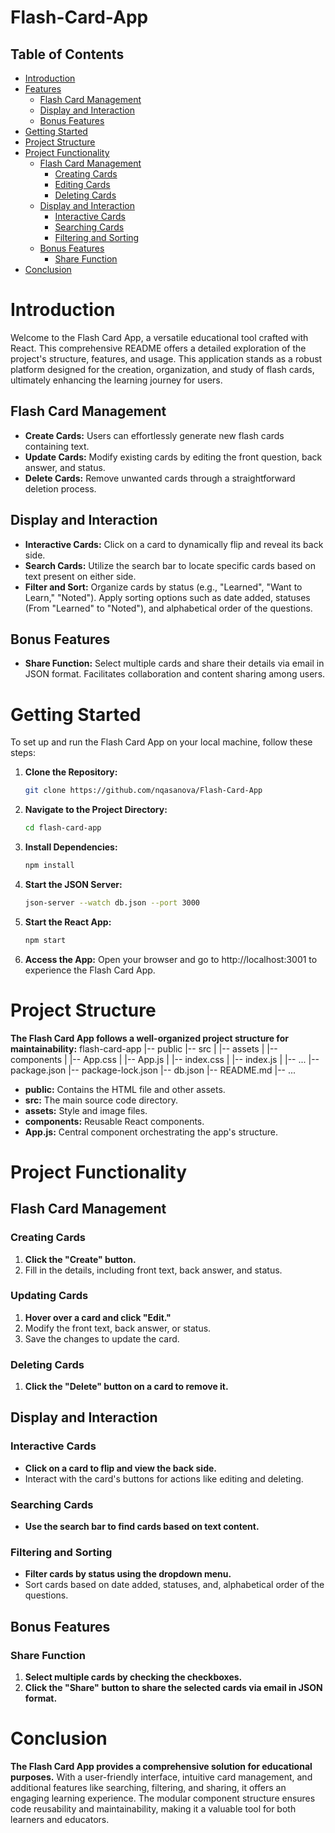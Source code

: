 # Flash-Card-App

## Table of Contents
- [Introduction](#introduction)
- [Features](#features)
  - [Flash Card Management](#flash-card-management)
  - [Display and Interaction](#display-and-interaction)
  - [Bonus Features](#bonus-features)
- [Getting Started](#getting-started)
- [Project Structure](#project-structure)
- [Project Functionality](#project-functionality)
  - [Flash Card Management](#flash-card-management-1)
    - [Creating Cards](#creating-cards)
    - [Editing Cards](#editing-cards)
    - [Deleting Cards](#deleting-cards)
  - [Display and Interaction](#display-and-interaction-1)
    - [Interactive Cards](#interactive-cards)
    - [Searching Cards](#searching-cards)
    - [Filtering and Sorting](#filtering-and-sorting)
  - [Bonus Features](#bonus-features-1)
    - [Share Function](#share-function)
- [Conclusion](#conclusion)

# Introduction

Welcome to the Flash Card App, a versatile educational tool crafted with React. This comprehensive README offers a detailed exploration of the project's structure, features, and usage. This application stands as a robust platform designed for the creation, organization, and study of flash cards, ultimately enhancing the learning journey for users.

## Flash Card Management
- **Create Cards:**
  Users can effortlessly generate new flash cards containing text.
- **Update Cards:**
  Modify existing cards by editing the front question, back answer, and status.
- **Delete Cards:**
  Remove unwanted cards through a straightforward deletion process.

## Display and Interaction
- **Interactive Cards:**
  Click on a card to dynamically flip and reveal its back side.
- **Search Cards:**
  Utilize the search bar to locate specific cards based on text present on either side.
- **Filter and Sort:**
  Organize cards by status (e.g., "Learned", "Want to Learn," "Noted").
  Apply sorting options such as date added, statuses (From "Learned" to "Noted"), and alphabetical order of the questions.

## Bonus Features
- **Share Function:**
  Select multiple cards and share their details via email in JSON format.
  Facilitates collaboration and content sharing among users.

# Getting Started

To set up and run the Flash Card App on your local machine, follow these steps:

1. **Clone the Repository:**
   ```bash
   git clone https://github.com/nqasanova/Flash-Card-App

2. **Navigate to the Project Directory:**
   ```bash
   cd flash-card-app

4. **Install Dependencies:**
   ```bash
   npm install

6. **Start the JSON Server:**
   ```bash
   json-server --watch db.json --port 3000

8. **Start the React App:**
   ```bash
   npm start

10. **Access the App:**
    Open your browser and go to http://localhost:3001 to experience the Flash Card App.


# Project Structure
**The Flash Card App follows a well-organized project structure for maintainability:**
flash-card-app
|-- public
|-- src
|   |-- assets
|   |-- components
|   |-- App.css
|   |-- App.js
|   |-- index.css
|   |-- index.js
|   |-- ...
|-- package.json
|-- package-lock.json
|-- db.json
|-- README.md
|-- ...

- **public:** Contains the HTML file and other assets.
- **src:** The main source code directory.
- **assets:** Style and image files.
- **components:** Reusable React components.
- **App.js:** Central component orchestrating the app's structure.

# Project Functionality

## Flash Card Management

### Creating Cards
1. **Click the "Create" button.**
2. Fill in the details, including front text, back answer, and status.

### Updating Cards
1. **Hover over a card and click "Edit."**
2. Modify the front text, back answer, or status.
3. Save the changes to update the card.

### Deleting Cards
1. **Click the "Delete" button on a card to remove it.**

## Display and Interaction

### Interactive Cards
- **Click on a card to flip and view the back side.**
- Interact with the card's buttons for actions like editing and deleting.

### Searching Cards
- **Use the search bar to find cards based on text content.**

### Filtering and Sorting
- **Filter cards by status using the dropdown menu.**
- Sort cards based on date added, statuses, and, alphabetical order of the questions.

## Bonus Features

### Share Function
1. **Select multiple cards by checking the checkboxes.**
2. **Click the "Share" button to share the selected cards via email in JSON format.**

# Conclusion

**The Flash Card App provides a comprehensive solution for educational purposes.** With a user-friendly interface, intuitive card management, and additional features like searching, filtering, and sharing, it offers an engaging learning experience. The modular component structure ensures code reusability and maintainability, making it a valuable tool for both learners and educators.

